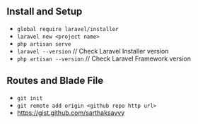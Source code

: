 ## Install and Setup
- `global require laravel/installer`
- `laravel new <project name>`
- `php artisan serve`
- `laravel --version` // Check Laravel Installer version
- `php artisan --version` // Check Laravel Framework version

## Routes and Blade File
- `git init`
- `git remote add origin <github repo http url>`
- https://gist.github.com/sarthaksavvy





